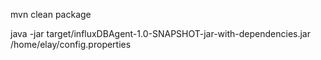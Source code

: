 mvn clean package

java -jar target/influxDBAgent-1.0-SNAPSHOT-jar-with-dependencies.jar /home/elay/config.properties
